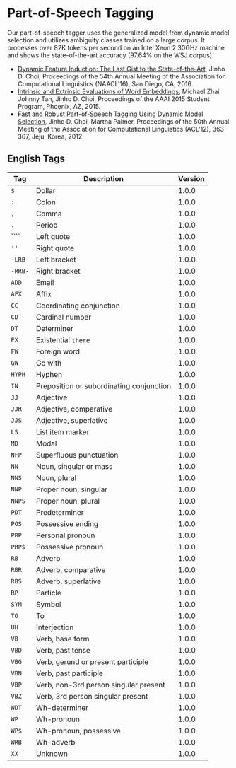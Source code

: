 # Part-of-Speech Tagging

Our part-of-speech tagger uses the generalized model from dynamic model selection and utilizes ambiguity classes trained on a large corpus. It processes over 82K tokens per second on an Intel Xeon 2.30GHz machine and shows the state-of-the-art accuracy (97.64% on the WSJ corpus).

* [Dynamic Feature Induction: The Last Gist to the State-of-the-Art](http://naacl.org/naacl-hlt-2016/), Jinho D. Choi, Proceedings of the 54th Annual Meeting of the Association for Computational Linguistics (NAACL'16), San Diego, CA, 2016.
* [Intrinsic and Extrinsic Evaluations of Word Embeddings](http://www.aaai.org/Conferences/AAAI/2016/aaai16accepted-papers.pdf), Michael Zhai, Johnny Tan, Jinho D. Choi, Proceedings of the AAAI 2015 Student Program, Phoenix, AZ, 2015.
* [Fast and Robust Part-of-Speech Tagging Using Dynamic Model Selection](http://aclweb.org/anthology-new/P/P12/P12-2071.pdf), Jinho D. Choi, Martha Palmer, Proceedings of the 50th Annual Meeting of the Association for Computational Linguistics (ACL'12), 363-367, Jeju, Korea, 2012.

## English Tags

| Tag     | Description | Version |
| ------- | ----------- | ------- |
| `$`     | Dollar | 1.0.0 |
| `:`     | Colon | 1.0.0 |
| `,`     | Comma | 1.0.0 |
| `.`     | Period | 1.0.0 |
| ````    | Left quote | 1.0.0 |
| `''`    | Right quote | 1.0.0 |
| `-LRB-` | Left bracket | 1.0.0 |
| `-RRB-` | Right bracket | 1.0.0 |
| `ADD`   | Email | 1.0.0 |
| `AFX`   | Affix | 1.0.0 |
| `CC`    | Coordinating conjunction | 1.0.0 |
| `CD`    | Cardinal number | 1.0.0 |
| `DT`    | Determiner | 1.0.0 |
| `EX`    | Existential `there` | 1.0.0 |
| `FW`    | Foreign word | 1.0.0 |
| `GW`    | Go with | 1.0.0 |
| `HYPH`  | Hyphen | 1.0.0 |
| `IN`    | Preposition or subordinating conjunction | 1.0.0 |
| `JJ`    | Adjective | 1.0.0 |
| `JJR`   | Adjective, comparative | 1.0.0 |
| `JJS`   | Adjective, superlative | 1.0.0 |
| `LS`    | List item marker | 1.0.0 |
| `MD`    | Modal | 1.0.0 |
| `NFP`   | Superfluous punctuation | 1.0.0 |
| `NN`    | Noun, singular or mass | 1.0.0 |
| `NNS`   | Noun, plural | 1.0.0 |
| `NNP`   | Proper noun, singular | 1.0.0 |
| `NNPS`  | Proper noun, plural | 1.0.0 |
| `PDT`   | Predeterminer | 1.0.0 |
| `POS`   | Possessive ending | 1.0.0 |
| `PRP`   | Personal pronoun | 1.0.0 |
| `PRP$`  | Possessive pronoun | 1.0.0 |
| `RB`    | Adverb | 1.0.0 |
| `RBR`   | Adverb, comparative | 1.0.0 |
| `RBS`   | Adverb, superlative | 1.0.0 |
| `RP`    | Particle | 1.0.0 |
| `SYM`   | Symbol | 1.0.0 |
| `TO`    | To | 1.0.0 |
| `UH`    | Interjection | 1.0.0 |
| `VB`    | Verb, base form | 1.0.0 |
| `VBD`   | Verb, past tense | 1.0.0 |
| `VBG`   | Verb, gerund or present participle | 1.0.0 |
| `VBN`   | Verb, past participle | 1.0.0 |
| `VBP`   | Verb, non-3rd person singular present | 1.0.0 |
| `VBZ`   | Verb, 3rd person singular present | 1.0.0 |
| `WDT`   | Wh-determiner | 1.0.0 |
| `WP`    | Wh-pronoun | 1.0.0 |
| `WP$`   | Wh-pronoun, possessive | 1.0.0 |
| `WRB`   | Wh-adverb | 1.0.0 |
| `XX`    | Unknown | 1.0.0 |
